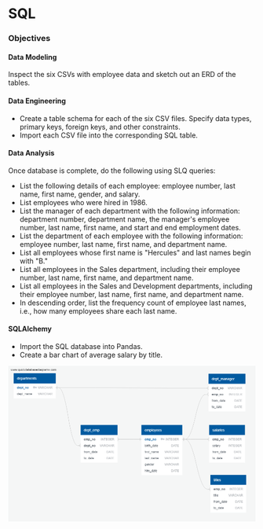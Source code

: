 # SQL

### Objectives

#### Data Modeling
Inspect the six CSVs with employee data and sketch out an ERD of the tables.

#### Data Engineering
* Create a table schema for each of the six CSV files. Specify data types, primary keys, foreign keys, and other constraints.
* Import each CSV file into the corresponding SQL table.

#### Data Analysis
Once database is complete, do the following using SLQ queries:

* List the following details of each employee: employee number, last name, first name, gender, and salary.
* List employees who were hired in 1986.
* List the manager of each department with the following information: department number, department name, the manager's employee number, last name, first name, and start and end employment dates.
* List the department of each employee with the following information: employee number, last name, first name, and department name.
* List all employees whose first name is "Hercules" and last names begin with "B."
* List all employees in the Sales department, including their employee number, last name, first name, and department name.
* List all employees in the Sales and Development departments, including their employee number, last name, first name, and department name.
* In descending order, list the frequency count of employee last names, i.e., how many employees share each last name.

#### SQLAlchemy
* Import the SQL database into Pandas.
* Create a bar chart of average salary by title.

![ERD](ERD_employee_db.png)
